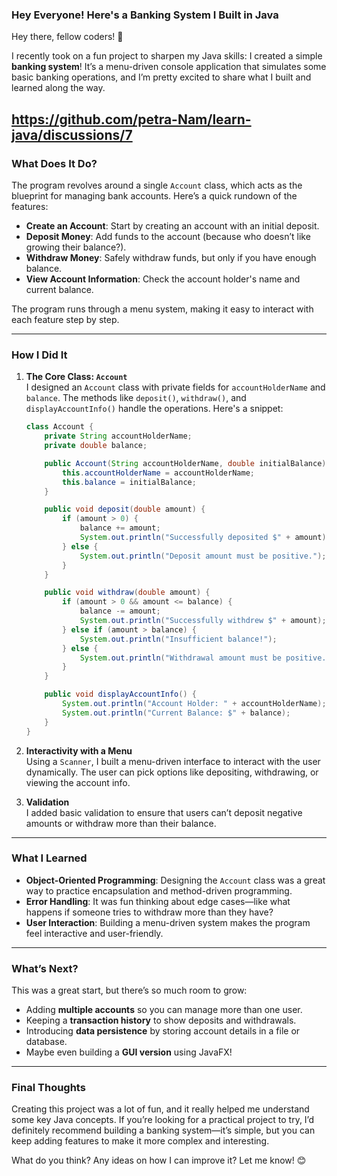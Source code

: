 ### **Hey Everyone! Here's a Banking System I Built in Java**  

Hey there, fellow coders! 👋  

I recently took on a fun project to sharpen my Java skills: I created a simple **banking system**! It’s a menu-driven console application that simulates some basic banking operations, and I’m pretty excited to share what I built and learned along the way.

https://github.com/petra-Nam/learn-java/discussions/7
---

### **What Does It Do?**  

The program revolves around a single `Account` class, which acts as the blueprint for managing bank accounts. Here’s a quick rundown of the features:  
- **Create an Account**: Start by creating an account with an initial deposit.  
- **Deposit Money**: Add funds to the account (because who doesn’t like growing their balance?).  
- **Withdraw Money**: Safely withdraw funds, but only if you have enough balance.  
- **View Account Information**: Check the account holder's name and current balance.  

The program runs through a menu system, making it easy to interact with each feature step by step.  

---

### **How I Did It**  

1. **The Core Class: `Account`**  
   I designed an `Account` class with private fields for `accountHolderName` and `balance`. The methods like `deposit()`, `withdraw()`, and `displayAccountInfo()` handle the operations. Here's a snippet:  

   ```java
   class Account {
       private String accountHolderName;
       private double balance;

       public Account(String accountHolderName, double initialBalance) {
           this.accountHolderName = accountHolderName;
           this.balance = initialBalance;
       }

       public void deposit(double amount) {
           if (amount > 0) {
               balance += amount;
               System.out.println("Successfully deposited $" + amount);
           } else {
               System.out.println("Deposit amount must be positive.");
           }
       }

       public void withdraw(double amount) {
           if (amount > 0 && amount <= balance) {
               balance -= amount;
               System.out.println("Successfully withdrew $" + amount);
           } else if (amount > balance) {
               System.out.println("Insufficient balance!");
           } else {
               System.out.println("Withdrawal amount must be positive.");
           }
       }

       public void displayAccountInfo() {
           System.out.println("Account Holder: " + accountHolderName);
           System.out.println("Current Balance: $" + balance);
       }
   }
   ```

2. **Interactivity with a Menu**  
   Using a `Scanner`, I built a menu-driven interface to interact with the user dynamically. The user can pick options like depositing, withdrawing, or viewing the account info.  

3. **Validation**  
   I added basic validation to ensure that users can’t deposit negative amounts or withdraw more than their balance.  

---

### **What I Learned**  

- **Object-Oriented Programming**: Designing the `Account` class was a great way to practice encapsulation and method-driven programming.  
- **Error Handling**: It was fun thinking about edge cases—like what happens if someone tries to withdraw more than they have?  
- **User Interaction**: Building a menu-driven system makes the program feel interactive and user-friendly.  

---

### **What’s Next?**  

This was a great start, but there’s so much room to grow:  
- Adding **multiple accounts** so you can manage more than one user.  
- Keeping a **transaction history** to show deposits and withdrawals.  
- Introducing **data persistence** by storing account details in a file or database.  
- Maybe even building a **GUI version** using JavaFX!  

---

### **Final Thoughts**  

Creating this project was a lot of fun, and it really helped me understand some key Java concepts. If you’re looking for a practical project to try, I’d definitely recommend building a banking system—it’s simple, but you can keep adding features to make it more complex and interesting.  

What do you think? Any ideas on how I can improve it? Let me know! 😊

